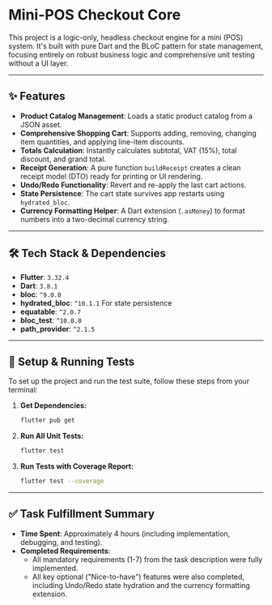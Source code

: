 # Mini-POS Checkout Core

This project is a logic-only, headless checkout engine for a mini (POS) system. It's built with pure Dart and the BLoC pattern for state management, focusing entirely on robust business logic and comprehensive unit testing without a UI layer.

-----

## ✨ Features

  - **Product Catalog Management**: Loads a static product catalog from a JSON asset. 
  - **Comprehensive Shopping Cart**: Supports adding, removing, changing item quantities, and applying line-item discounts. 
  - **Totals Calculation**: Instantly calculates subtotal, VAT (15%), total discount, and grand total. 
  - **Receipt Generation**: A pure function `buildReceipt` creates a clean receipt model (DTO) ready for printing or UI rendering. 
  - **Undo/Redo Functionality**: Revert and re-apply the last cart actions. 
  - **State Persistence**: The cart state survives app restarts using `hydrated_bloc`. 
  - **Currency Formatting Helper**: A Dart extension (`.asMoney`) to format numbers into a two-decimal currency string. 

-----

## 🛠️ Tech Stack & Dependencies

  - **Flutter**: `3.32.4`
  - **Dart**: `3.8.1`
  - **bloc**: `^9.0.0` 
  - **hydrated\_bloc**: `^10.1.1` For state persistence 
  - **equatable**: `^2.0.7` 
  - **bloc\_test**: `^10.0.0` 
  - **path\_provider**: `^2.1.5` 

-----

## 🚀 Setup & Running Tests

To set up the project and run the test suite, follow these steps from your terminal:

1.  **Get Dependencies:**

    ```bash
    flutter pub get
    ```

2.  **Run All Unit Tests:**

    ```bash
    flutter test
    ```

3.  **Run Tests with Coverage Report:**

    ```bash
    flutter test --coverage
    ```

-----

## ✅ Task Fulfillment Summary

  - **Time Spent**: Approximately 4 hours (including implementation, debugging, and testing).
  - **Completed Requirements**:
      - All mandatory requirements (1-7) from the task description were fully implemented. 
      - All key optional ("Nice-to-have") features were also completed, including Undo/Redo  state hydration  and the currency formatting extension. 